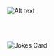 ![Alt text](https://spotify-recently-played-readme.vercel.app/api?user=314rvqem6oemkjujjxfbg3mxez5i&unique=true&count=2)

<br/><br/>

![Jokes Card](https://readme-jokes.vercel.app/api)
